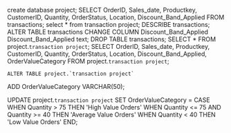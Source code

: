 create database project;
SELECT 
    OrderID,
    Sales_date,
    Productkey,
    CustomerID,
    Quantity,
    OrderStatus,
    Location,
    Discount_Band_Applied
FROM 
    transactions;
select * from transaction project;
DESCRIBE transactions;
ALTER TABLE transactions
CHANGE COLUMN Discount_Band_Applied Discount_Band_Applied text;
DROP TABLE transactions;
SELECT * FROM project.`transaction project`;
SELECT 
    OrderID,
    Sales_date,
    Productkey,
    CustomerID,
    Quantity,
    OrderStatus,
    Location,
    Discount_Band_Applied,
    OrderValueCategory
FROM 
    project.`transaction project`;
    

    
    ALTER TABLE project.`transaction project`
ADD OrderValueCategory VARCHAR(50);

UPDATE project.`transaction project`
SET OrderValueCategory = CASE
    WHEN Quantity > 75 THEN 'High Value Orders'
    WHEN Quantity <= 75 AND Quantity >= 40 THEN 'Average Value Orders'
    WHEN Quantity < 40 THEN 'Low Value Orders'
END;
